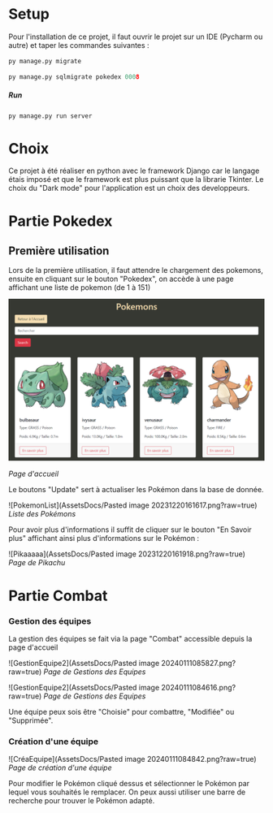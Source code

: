 # Setup

Pour l'installation de ce projet, il faut ouvrir le projet sur un IDE (Pycharm ou autre) et taper les commandes suivantes : 

``` python
py manage.py migrate
```

``` python
py manage.py sqlmigrate pokedex 0008
```

##### Run 

``` python
py manage.py run server
```

# Choix 

Ce projet à été réaliser en python avec le framework Django car le langage étais imposé et que le framework est plus puissant que la librarie Tkinter.
Le choix du "Dark mode" pour l'application est un choix des developpeurs.
# Partie Pokedex

## Première utilisation

Lors de la première utilisation, il faut attendre le chargement des pokemons, ensuite en cliquant sur le bouton "Pokedex", on accède à une page affichant une liste de pokemon (de 1 à 151)

![Homepage](https://github.com/Wexop/EvalPythonPokedexB3/blob/master/AssetsDocs/Pasted%20image%2020231220161617.png?raw=true)

*Page d'accueil*

Le boutons "Update" sert à actualiser les Pokémon dans la base de donnée.

![PokemonList](AssetsDocs/Pasted image 20231220161617.png?raw=true)
*Liste des Pokémons*

Pour avoir plus d'informations il suffit de cliquer sur le bouton "En Savoir plus" affichant ainsi plus d'informations sur le Pokémon :

![Pikaaaaa](AssetsDocs/Pasted image 20231220161918.png?raw=true)
*Page de Pikachu*
# Partie Combat

### Gestion des équipes 

La gestion des équipes se fait via la page "Combat" accessible depuis la page d'accueil

![GestionEquipe2](AssetsDocs/Pasted image 20240111085827.png?raw=true)
*Page de Gestions des Equipes*

![GestionEquipe2](AssetsDocs/Pasted image 20240111084616.png?raw=true)
*Page de Gestions des Equipes*

Une équipe peux sois être "Choisie" pour combattre, "Modifiée" ou "Supprimée".

### Création d'une équipe

![CréaEquipe](AssetsDocs/Pasted image 20240111084842.png?raw=true)
*Page de création d'une équipe*

Pour modifier le Pokémon cliqué dessus et sélectionner le Pokémon par lequel vous souhaités le remplacer.
On peux aussi utiliser une barre de recherche pour trouver le Pokémon adapté.

